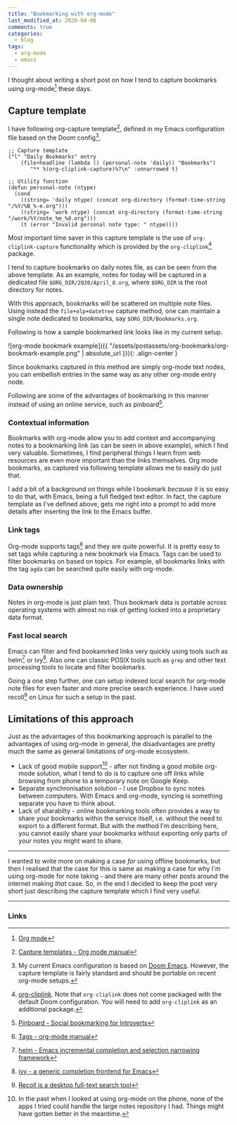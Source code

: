 ```yaml
---
title: "Bookmarking with org-mode"
last_modified_at: 2020-04-08
comments: true
categories:
  - blog
tags:
  - org-mode
  - emacs
---
```


I thought about writing a short post on how I tend to capture bookmarks using
org-mode[^org-mode] these days.

## Capture template

I have following org-capture template[^org-capture], defined in my Emacs configuration file
based on the Doom config[^doom],

```elisp
;; Capture template
("l" "Daily Bookmarks" entry
    (file+headline (lambda () (personal-note 'daily)) "Bookmarks")
       "** %(org-cliplink-capture)%?\n" :unnarrowed t)

;; Utility function
(defun personal-note (ntype)
  (cond
    ((string= 'daily ntype) (concat org-directory (format-time-string "/%Y/%B_%-e.org")))
    ((string= 'work ntype) (concat org-directory (format-time-string "/work/%Y/note_%m_%d.org")))
    (t (error "Invalid personal note type: " ntype))))
```

Most important time saver in this capture template is the use of
`org-cliplink-capture` functionality which is provided by the `org-cliplink`[^org-cliplink] package.

I tend to capture bookmarks on daily notes file, as can be seen from the above
template. As an example, notes for today will be captured in a dedicated file
`$ORG_DIR/2020/April_8.org`, where `$ORG_DIR` is the root directory for notes. 

With this approach, bookmarks will be scattered on multiple note files. Using
instead the `file+olp+datetree` capture method, one can maintain a single note
dedicated to bookmarks, say `$ORG_DIR/Bookmarks.org`.

Following is how a sample bookmarked link looks like in my current setup.

![org-mode bookmark example]({{ "/assets/postassets/org-bookmarks/org-bookmark-example.png" | absolute_url }}){: .align-center }

Since bookmarks captured in this method are simply org-mode text nodes, you can
embellish entries in the same way as any other org-mode entry node.

Following are some of the advantages of bookmarking in this manner instead of
using an online service, such as pinboard[^pinboard].

### Contextual information

Bookmarks with org-mode allow you to add context and accompanying notes to a
bookmarking link (as can be seen in above example), which I find very valuable.
Sometimes, I find peripheral things I learn from web resources are even more
important than the links themselves. Org mode bookmarks, as captured via
following template allows me to easily do just that.

I add a bit of a background on things while I bookmark _because_ it is so easy
to do that, with Emacs, being a full fledged text editor. In fact, the capture
template as I've defined above, gets me right into a prompt to add more
details after inserting the link to the Emacs buffer.

### Link tags

Org-mode supports tags[^org-tags] and they are quite powerful. It is pretty easy
to set tags while capturing a new bookmark via Emacs. Tags can be used to filter
bookmarks on based on topics. For example, all bookmarks links with the tag
`agda` can be searched quite easily with org-mode.

### Data ownership

Notes in org-mode is just plain text. Thus bookmark data is portable across
operating systems with almost no risk of getting locked into a proprietary data
format.

### Fast local search

Emacs can filter and find bookamrked links very quickly using tools such as
helm[^helm] or ivy[^ivy]. Also one can classic POSIX tools such as `grep` and
other text processing tools to locate and filter bookmarks.

Going a one step further, one can setup indexed local search for org-mode note
files for even faster and more precise search experience. I have used
recoll[^recoll] on Linux for such a setup in the past.

## Limitations of this approach

Just as the advantages of this bookmarking approach is parallel to the
advantages of using org-mode in general, the disadvantages are pretty much
the same as general limitations of org-mode ecosystem.

- Lack of good mobile support[^org-mobile] - after not finding a good mobile
  org-mode solution, what I tend to do is to capture one off links while
  browsing from phone to a temporary note on Google Keep.
- Separate synchronisation solution - I use Dropbox to sync notes between
  computers. With Emacs and org-mode, syncing is something separate you have to
  think about.
- Lack of sharabilty - online bookmarking tools often provides a way to share
  your bookmarks within the service itself, i.e. without the need to export to a
  different format. But with the method I'm describing here, you cannot easily
  share your bookmarks without exporting only parts of your notes you might want
  to share.

------

I wanted to write more on making a case _for_ using offline bookmarks, but then
I realised that the case for this is same as making a case for why I'm using
org-mode for note taking - and there are many other posts around the internet
making _that_ case. So, in the end I decided to keep the post very short just
describing the capture template which I find very useful.

---------

### Links

[^org-mode]: [Org mode](https://orgmode.org/)

[^doom]: My current Emacs configuration is based on [Doom Emacs](https://github.com/hlissner/doom-emacs). However, the capture
    template is fairly standard and should be portable on recent org-mode
    setups.

[^org-cliplink]: [org-cliplink](https://github.com/rexim/org-cliplink). Note
    that `org-cliplink` does not come packaged with the default Doom
    configuration. You will need to add `org-cliplink` as an additional package.

[^org-tags]: [Tags - org-mode manual](https://orgmode.org/manual/Tags.html)

[^org-capture]: [Capture templates - Org mode manual](https://orgmode.org/manual/Capture-templates.html)

[^pinboard]: [Pinboard - Social bookmarking for Introverts](https://pinboard.in/)

[^org-mobile]: In the past when I looked at using org-mode on the phone, none of
    the apps I tried could handle the large notes repository I had. Things might
    have gotten better in the meantime.

[^helm]: [helm - Emacs incremental completion and selection narrowing framework](https://github.com/emacs-helm/helm)

[^ivy]: [ivy - a generic completion frontend for Emacs](https://github.com/abo-abo/swiper)

[^recoll]: [Recoll is a desktop full-text search tool](https://www.lesbonscomptes.com/recoll/)
